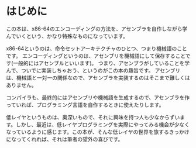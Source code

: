 # はじめに
この本は、x86-64のエンコーディングの方法を、アセンブラを自作しながら学んでいくという、かなり特殊なものになっています。

x86-64というのは、命令セットアーキテクチャのひとつ、つまり機械語のことです。
エンコーディングというのは、アセンブリを機械語にして保存することです(一般的にはアセンブルといいます)。
つまり、アセンブラがしていることを学んで、ついでに実装しちゃおう、というのがこの本の趣旨です。
アセンブリは、機械語と一対一の関係なので、アセンブラを実装するのはそこまで難しくはありません。

コンパイラも、最終的にはアセンブリや機械語を生成するので、アセンブラを作っていれば、プログラミング言語を自作するときに使えたりします。

低レイヤというものは、奥深いもので、それに興味を持つ人も少なからずいます。しかし、最近は、低レイヤプログラミングを実際にやってみる機会が少なくなっているように感じます。この本が、そんな低レイヤの世界を旅するきっかけになってくれれば、それは筆者の望外の喜びです。